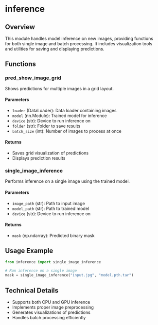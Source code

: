 # inference

## Overview
This module handles model inference on new images, providing functions for both single image and batch processing. It includes visualization tools and utilities for saving and displaying predictions.

## Functions

### pred_show_image_grid
Shows predictions for multiple images in a grid layout.

#### Parameters
- `loader` (DataLoader): Data loader containing images
- `model` (nn.Module): Trained model for inference
- `device` (str): Device to run inference on
- `folder` (str): Folder to save results
- `batch_size` (int): Number of images to process at once

#### Returns
- Saves grid visualization of predictions
- Displays prediction results

### single_image_inference
Performs inference on a single image using the trained model.

#### Parameters
- `image_path` (str): Path to input image
- `model_path` (str): Path to trained model
- `device` (str): Device to run inference on

#### Returns
- `mask` (np.ndarray): Predicted binary mask

## Usage Example
```python
from inference import single_image_inference

# Run inference on a single image
mask = single_image_inference("input.jpg", "model.pth.tar")
```

## Technical Details
- Supports both CPU and GPU inference
- Implements proper image preprocessing
- Generates visualizations of predictions
- Handles batch processing efficiently